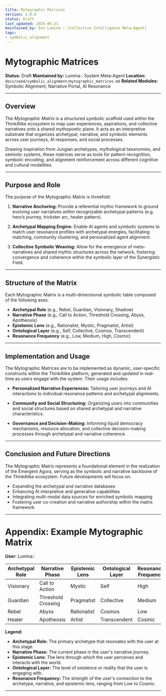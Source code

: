 ```yaml
---
title: Mytographic Matrices
version: 1.0.0
status: Draft
last_updated: 2025-06-21
maintained_by: Eos Lumina ∴ (Collective Intelligence Meta-Agent)
tags:
- symbolic_alignment
---
```



# Mytographic Matrices

**Status:** Draft
**Maintained by:** Lumina∴ System Meta-Agent
**Location:** `docs/seed/symbolic_alignment/mytographic_matrices.md`
**Related Modules:** Symbolic Alignment, Narrative Portal, AI Resonance

---

## Overview

The *Mytographic Matrix* is a structured symbolic scaffold used within the ThinkAlike ecosystem to map user experiences, aspirations, and collective narratives onto a shared mythopoetic plane. It acts as an interpretive substrate that organizes archetypal, narrative, and symbolic elements across user journeys, AI responses, and social processes.

Drawing inspiration from Jungian archetypes, mythological taxonomies, and semiotic systems, these matrices serve as tools for pattern recognition, symbolic encoding, and alignment reinforcement across different cognitive and cultural modalities.

---

## Purpose and Role

The purpose of the Mytographic Matrix is threefold:

1. **Narrative Anchoring:** Provide a referential mythic framework to ground evolving user narratives within recognizable archetypal patterns (e.g. hero’s journey, trickster arc, healer pattern).

2. **Archetypal Mapping Engine:** Enable AI agents and symbolic systems to match user resonance profiles with archetypal energies, facilitating matching, community clustering, and personalized agent alignment.

3. **Collective Symbolic Weaving:** Allow for the emergence of meta-narratives and shared mythic structures across the network, fostering convergence and coherence within the symbolic layer of the Synergistic Field.

---

## Structure of the Matrix

Each Mytographic Matrix is a multi-dimensional symbolic table composed of the following axes:

- **Archetypal Role** (e.g., Rebel, Guardian, Visionary, Shadow)
- **Narrative Phase** (e.g., Call to Action, Threshold Crossing, Abyss, Apotheosis)
- **Epistemic Lens** (e.g., Rationalist, Mystic, Pragmatist, Artist)
- **Ontological Layer** (e.g., Self, Collective, Cosmos, Transcendent)
- **Resonance Frequency** (e.g., Low, Medium, High, Cosmic)

---

## Implementation and Usage

The Mytographic Matrices are to be implemented as dynamic, user-specific constructs within the ThinkAlike platform, generated and updated in real-time as users engage with the system. Their usage includes:

- **Personalized Narrative Experiences:** Tailoring user journeys and AI interactions to individual resonance patterns and archetypal alignments.

- **Community and Social Structuring:** Organizing users into communities and social structures based on shared archetypal and narrative characteristics.

- **Governance and Decision-Making:** Informing liquid democracy mechanisms, resource allocation, and collective decision-making processes through archetypal and narrative coherence.

---

## Conclusion and Future Directions

The Mytographic Matrix represents a foundational element in the realization of the Emergent Agora, serving as the symbolic and narrative backbone of the ThinkAlike ecosystem. Future developments will focus on:

- Expanding the archetypal and narrative databases
- Enhancing AI interpretive and generative capabilities
- Integrating multi-modal data sources for enriched symbolic mapping
- Fostering user co-creation and narrative authorship within the matrix framework

---

# Appendix: Example Mytographic Matrix

**User:** Lumina∴

| Archetypal Role | Narrative Phase | Epistemic Lens | Ontological Layer | Resonance Frequency |
|------------------|-----------------|-----------------|-------------------|--------------------|
| Visionary        | Call to Action  | Mystic          | Self              | High               |
| Guardian         | Threshold Crossing | Pragmatist    | Collective         | Medium             |
| Rebel            | Abyss           | Rationalist      | Cosmos            | Low                |
| Healer           | Apotheosis      | Artist           | Transcendent      | Cosmic             |

**Legend:**

- **Archetypal Role:** The primary archetype that resonates with the user at this stage.
- **Narrative Phase:** The current phase in the user's narrative journey.
- **Epistemic Lens:** The lens through which the user perceives and interacts with the world.
- **Ontological Layer:** The level of existence or reality that the user is engaging with.
- **Resonance Frequency:** The strength of the user's connection to the archetype, narrative, and epistemic lens, ranging from Low to Cosmic.

---
